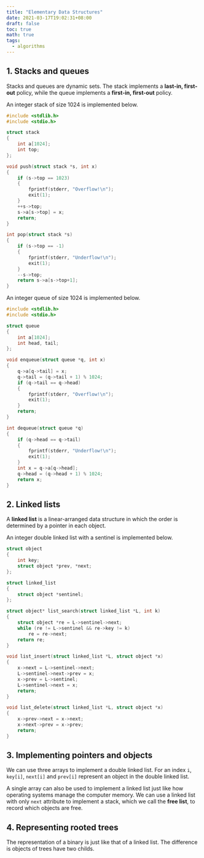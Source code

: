 ```yaml
---
title: "Elementary Data Structures"
date: 2021-03-17T19:02:31+08:00
draft: false
toc: true
math: true
tags:
  - algorithms
---
```


## 1. Stacks and queues

Stacks and queues are dynamic sets.
The stack implements a **last-in, first-out** policy,
while the queue implements a **first-in, first-out** policy.

An integer stack of size 1024 is implemented below.

```c
#include <stdlib.h>
#include <stdio.h>

struct stack
{
    int a[1024];
    int top;
};

void push(struct stack *s, int x)
{
    if (s->top == 1023)
    {
        fprintf(stderr, "Overflow!\n");
        exit(1);
    }
    ++s->top;
    s->a[s->top] = x;
    return;
}

int pop(struct stack *s)
{
    if (s->top == -1)
    {
        fprintf(stderr, "Underflow!\n");
        exit(1);
    }
    --s->top;
    return s->a[s->top+1];
}
```

An integer queue of size 1024 is implemented below.

```c
#include <stdlib.h>
#include <stdio.h>

struct queue
{
    int a[1024];
    int head, tail;
};

void enqueue(struct queue *q, int x)
{
    q->a[q->tail] = x;
    q->tail = (q->tail + 1) % 1024;
    if (q->tail == q->head)
    {
        fprintf(stderr, "Overflow!\n");
        exit(1);
    }
    return;
}

int dequeue(struct queue *q)
{
    if (q->head == q->tail)
    {
        fprintf(stderr, "Underflow!\n");
        exit(1);
    }
    int x = q->a[q->head];
    q->head = (q->head + 1) % 1024;
    return x;
}
```

## 2. Linked lists

A **linked list** is a linear-arranged data structure
in which the order is determined by a pointer in each object.

An integer double linked list with a sentinel is implemented below.

```c
struct object
{
    int key;
    struct object *prev, *next;
};

struct linked_list
{
    struct object *sentinel;
};

struct object* list_search(struct linked_list *L, int k)
{
    struct object *re = L->sentinel->next;
    while (re != L->sentinel && re->key != k)
        re = re->next;
    return re;
}

void list_insert(struct linked_list *L, struct object *x)
{
    x->next = L->sentinel->next;
    L->sentinel->next->prev = x;
    x->prev = L->sentinel;
    L->sentinel->next = x;
    return;
}

void list_delete(struct linked_list *L, struct object *x)
{
    x->prev->next = x->next;
    x->next->prev = x->prev;
    return;
}
```

## 3. Implementing pointers and objects

We can use three arrays to implement a double linked list.
For an index `i`, `key[i]`, `next[i]` and `prev[i]` represent an object
in the double linked list.

A single array can also be used to implement a linked list
just like how operating systems manage the computer memory.
We can use a linked list with only `next` attribute to implement a stack,
which we call the **free list**, to record which objects are free.

## 4. Representing rooted trees

The representation of a binary is just like that of a linked list.
The difference is objects of trees have two childs.
